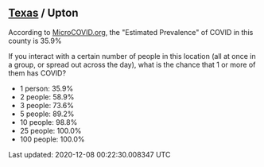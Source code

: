 
## [Texas](/united-states/texas) / Upton

According to [MicroCOVID.org](http://microcovid.org),
the "Estimated Prevalence" of COVID in this county is 35.9%

If you interact with a certain number of people in this location
(all at once in a group, or spread out across the day), what is the chance that
1 or more of them has COVID?

- 1 person: 35.9%
- 2 people: 58.9%
- 3 people: 73.6%
- 5 people: 89.2%
- 10 people: 98.8%
- 25 people: 100.0%
- 100 people: 100.0%

Last updated: 2020-12-08 00:22:30.008347 UTC

